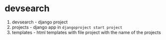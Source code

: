 # devsearch

1. devsearch - django project
2. projects - django app in `djangoproject start project`
3. templates - html templates with file project with the name of the projects